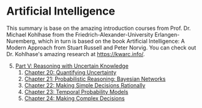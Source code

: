 # Artificial Intelligence
This summary is base on the amazing introduction courses from Prof. Dr. Michael Kohlhase from the Friedrich-Alexander-University Erlangen-Nuremberg, which in turn is based on the book Artificial Intelligence: A Modern Approach from Stuart Russell and Peter Norvig.
You can check out Dr. Kohlhase's amazing research at https://kwarc.info/.

5. [Part V: Reasoning with Uncertain Knowledge](Summaries/Artificial-Intelligence/Part-V_Reasoning-with-Uncertain-Knowledge/01_Overview.md)  
	1. [Chapter 20: Quantifying Uncertainty](Part-V_Reasoning-with-Uncertain-Knowledge/02_Chapter-20_Quantifying-Uncertainty)  
	2. [Chapter 21: Probabilistic Reasoning: Bayesian Networks](Part-V_Reasoning-with-Uncertain-Knowledge/03_Chapter-21_Probabilistic-Reasoning_Bayesian-Networks)  
	3. [Chapter 22: Making Simple Decisions Rationally](Part-V_Reasoning-with-Uncertain-Knowledge/04_Chapter-22_Making-Simple-Decisions-Rationally)  
	4. [Chapter 23: Temporal Probability Models](Part-V_Reasoning-with-Uncertain-Knowledge/05_Chapter-23_Temporal-Probability-Models)  
	5. [Chapter 24: Making Complex Decisions](Part-V_Reasoning-with-Uncertain-Knowledge/06_Chapter-24_Making-Complex-Decisions)  
